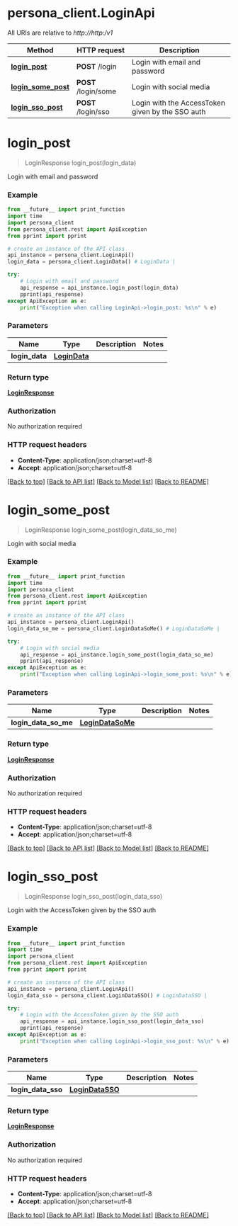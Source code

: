 # persona_client.LoginApi

All URIs are relative to *http://http:/v1*

Method | HTTP request | Description
------------- | ------------- | -------------
[**login_post**](LoginApi.md#login_post) | **POST** /login | Login with email and password
[**login_some_post**](LoginApi.md#login_some_post) | **POST** /login/some | Login with social media
[**login_sso_post**](LoginApi.md#login_sso_post) | **POST** /login/sso | Login with the AccessToken given by the SSO auth


# **login_post**
> LoginResponse login_post(login_data)

Login with email and password

### Example
```python
from __future__ import print_function
import time
import persona_client
from persona_client.rest import ApiException
from pprint import pprint

# create an instance of the API class
api_instance = persona_client.LoginApi()
login_data = persona_client.LoginData() # LoginData | 

try:
    # Login with email and password
    api_response = api_instance.login_post(login_data)
    pprint(api_response)
except ApiException as e:
    print("Exception when calling LoginApi->login_post: %s\n" % e)
```

### Parameters

Name | Type | Description  | Notes
------------- | ------------- | ------------- | -------------
 **login_data** | [**LoginData**](LoginData.md)|  | 

### Return type

[**LoginResponse**](LoginResponse.md)

### Authorization

No authorization required

### HTTP request headers

 - **Content-Type**: application/json;charset=utf-8
 - **Accept**: application/json;charset=utf-8

[[Back to top]](#) [[Back to API list]](../README.md#documentation-for-api-endpoints) [[Back to Model list]](../README.md#documentation-for-models) [[Back to README]](../README.md)

# **login_some_post**
> LoginResponse login_some_post(login_data_so_me)

Login with social media

### Example
```python
from __future__ import print_function
import time
import persona_client
from persona_client.rest import ApiException
from pprint import pprint

# create an instance of the API class
api_instance = persona_client.LoginApi()
login_data_so_me = persona_client.LoginDataSoMe() # LoginDataSoMe | 

try:
    # Login with social media
    api_response = api_instance.login_some_post(login_data_so_me)
    pprint(api_response)
except ApiException as e:
    print("Exception when calling LoginApi->login_some_post: %s\n" % e)
```

### Parameters

Name | Type | Description  | Notes
------------- | ------------- | ------------- | -------------
 **login_data_so_me** | [**LoginDataSoMe**](LoginDataSoMe.md)|  | 

### Return type

[**LoginResponse**](LoginResponse.md)

### Authorization

No authorization required

### HTTP request headers

 - **Content-Type**: application/json;charset=utf-8
 - **Accept**: application/json;charset=utf-8

[[Back to top]](#) [[Back to API list]](../README.md#documentation-for-api-endpoints) [[Back to Model list]](../README.md#documentation-for-models) [[Back to README]](../README.md)

# **login_sso_post**
> LoginResponse login_sso_post(login_data_sso)

Login with the AccessToken given by the SSO auth

### Example
```python
from __future__ import print_function
import time
import persona_client
from persona_client.rest import ApiException
from pprint import pprint

# create an instance of the API class
api_instance = persona_client.LoginApi()
login_data_sso = persona_client.LoginDataSSO() # LoginDataSSO | 

try:
    # Login with the AccessToken given by the SSO auth
    api_response = api_instance.login_sso_post(login_data_sso)
    pprint(api_response)
except ApiException as e:
    print("Exception when calling LoginApi->login_sso_post: %s\n" % e)
```

### Parameters

Name | Type | Description  | Notes
------------- | ------------- | ------------- | -------------
 **login_data_sso** | [**LoginDataSSO**](LoginDataSSO.md)|  | 

### Return type

[**LoginResponse**](LoginResponse.md)

### Authorization

No authorization required

### HTTP request headers

 - **Content-Type**: application/json;charset=utf-8
 - **Accept**: application/json;charset=utf-8

[[Back to top]](#) [[Back to API list]](../README.md#documentation-for-api-endpoints) [[Back to Model list]](../README.md#documentation-for-models) [[Back to README]](../README.md)

